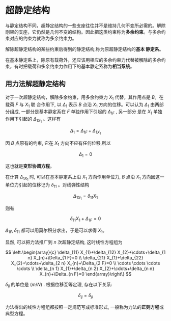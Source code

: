 # 超静定结构

与静定结构不同，超静定结构的一些支座往往并不是维持几何不变所必需的。解除刚架的支座，它仍然是几何不变的结构。因此把这类约束称为**多余约束**。与多余约束对应的约束力就称为多余约束力。

解除超静定结构的某些约束后得到的静定结构,称为原超静定结构的**基本
静定系**。

在基本静定系上，除原有载荷外，还应该用相应的多余约束力代替被解除的多余约束，有时把载荷和多余约束力作用下的基本静定系称为**相当系统**。

## 用力法解超静定结构

对于一次超静定结构，解除多余约束，用多余约束力 $X_{1}$ 代替，其作用点是 $B$。在载荷  $F$  与  $X_{1}$  联 合作用下, 以  $\Delta_{1}$  表示  $B$  点沿  $X_{1}$  方向的位移。可以认为  $\Delta_{1}$  由两部分组成, 一部分是基本静定系在  $F$  单独作用下引起的  $\Delta_{1 F}$ , 另一部分 是在  $X_{1}$  单独作用下引起的  $\Delta_{1 X_{1}}$  。这样有

$$
\Delta_{1}=\Delta_{1 F}+\Delta_{1 X_{1}}
$$

因  $B$  点原有的约束, 它在  $X_{1}$  方向不应有任何位移,所以

$$
\Delta_{1}=0
$$

这也就是**变形协调方程**。

在计算  $\Delta_{1 X_{1}}$  时, 可以在基本静定系上沿  $X_{1}$  方向作用单位力,  $B$  点沿  $X_{1}$  方向因这一单位力引起的位移记为  $\delta_{11}$  。对线弹性结构

$$
\Delta_{1 X_{1}}=\delta_{11} X_{1}
$$

则有

$$
\delta_{11} X_{1}+\Delta_{1 F}=0
$$

$\Delta_{1 F}, \delta_{11}$ 都可以用莫尔积分求出，于是可以求得 $X_{1}$。


显然, 可以把力法推广到  $n$  次超静定结构, 这时线性方程组为

$$
\left.\begin{array}{c}
\delta_{11} X_{1}+\delta_{12} X_{2}+\cdots+\delta_{1 n} X_{n}+\Delta_{1 F}=0 \\
\delta_{21} X_{1}+\delta_{22} X_{2}+\cdots+\delta_{2 n} X_{n}+\Delta_{2 F}=0 \\
\cdots \cdots \cdots \cdots \\
\delta_{n 1} X_{1}+\delta_{n 2} X_{2}+\cdots+\delta_{n n} X_{n}+\Delta_{n F}=0
\end{array}\right\}
$$

$\delta_{i j}$ 的单位是 $(m/N)$ . 根据位移互等定理, 存在以下关系:

$$
\delta_{i j}=\delta_{j i}
$$

力法得出的线性方程组都按照一定规范写成标准形式, 一般称为力法的**正则方程**或典型方程。